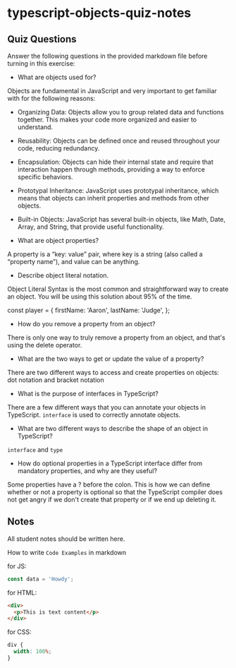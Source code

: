 # typescript-objects-quiz-notes

## Quiz Questions

Answer the following questions in the provided markdown file before turning in this exercise:

- What are objects used for?

Objects are fundamental in JavaScript and very important to get familiar with for the following reasons:

- Organizing Data: Objects allow you to group related data and functions together. This makes your code more organized and easier to understand.
- Reusability: Objects can be defined once and reused throughout your code, reducing redundancy.
- Encapsulation: Objects can hide their internal state and require that interaction happen through methods, providing a way to enforce specific behaviors.
- Prototypal Inheritance: JavaScript uses prototypal inheritance, which means that objects can inherit properties and methods from other objects.
- Built-in Objects: JavaScript has several built-in objects, like Math, Date, Array, and String, that provide useful functionality.

- What are object properties?

A property is a “key: value” pair, where key is a string (also called a “property name”), and value can be anything.

- Describe object literal notation.

Object Literal Syntax is the most common and straightforward way to create an object. You will be using this solution about 95% of the time.

const player = {
firstName: 'Aaron',
lastName: 'Judge',
};

- How do you remove a property from an object?

There is only one way to truly remove a property from an object, and that's using the delete operator.

- What are the two ways to get or update the value of a property?

There are two different ways to access and create properties on objects: dot notation and bracket notation

- What is the purpose of interfaces in TypeScript?

There are a few different ways that you can annotate your objects in TypeScript. `interface` is used to correctly annotate objects.

- What are two different ways to describe the shape of an object in TypeScript?

`interface` and `type`

- How do optional properties in a TypeScript interface differ from mandatory properties, and why are they useful?

Some properties have a ? before the colon. This is how we can define whether or not a property is optional so that the TypeScript compiler does not get angry if we don't create that property or if we end up deleting it.

## Notes

All student notes should be written here.

How to write `Code Examples` in markdown

for JS:

```javascript
const data = 'Howdy';
```

for HTML:

```html
<div>
  <p>This is text content</p>
</div>
```

for CSS:

```css
div {
  width: 100%;
}
```

